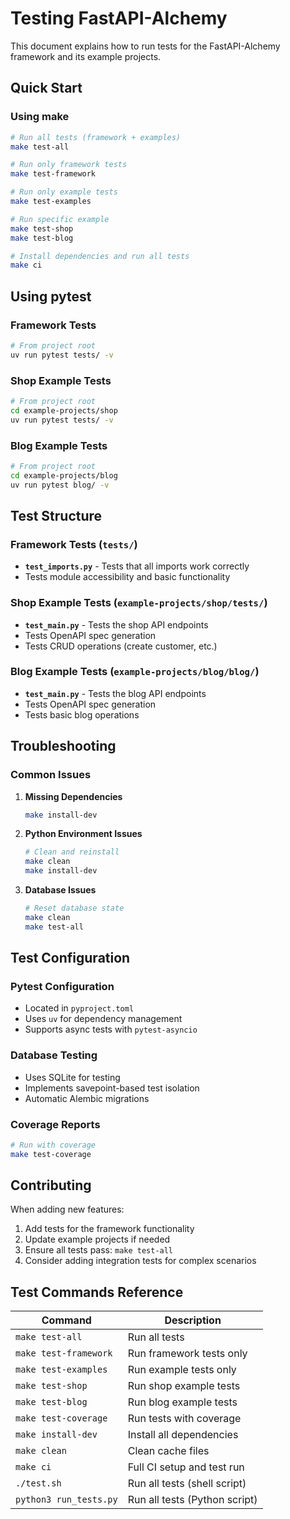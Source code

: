 # Testing FastAPI-Alchemy

This document explains how to run tests for the FastAPI-Alchemy framework and its example projects.

## Quick Start

### Using make
```bash
# Run all tests (framework + examples)
make test-all

# Run only framework tests
make test-framework

# Run only example tests
make test-examples

# Run specific example
make test-shop
make test-blog

# Install dependencies and run all tests
make ci
```

## Using pytest

### Framework Tests
```bash
# From project root
uv run pytest tests/ -v
```

### Shop Example Tests
```bash
# From project root
cd example-projects/shop
uv run pytest tests/ -v
```

### Blog Example Tests
```bash
# From project root
cd example-projects/blog
uv run pytest blog/ -v
```

## Test Structure

### Framework Tests (`tests/`)
- **`test_imports.py`** - Tests that all imports work correctly
- Tests module accessibility and basic functionality

### Shop Example Tests (`example-projects/shop/tests/`)
- **`test_main.py`** - Tests the shop API endpoints
- Tests OpenAPI spec generation
- Tests CRUD operations (create customer, etc.)

### Blog Example Tests (`example-projects/blog/blog/`)
- **`test_main.py`** - Tests the blog API endpoints
- Tests OpenAPI spec generation
- Tests basic blog operations


## Troubleshooting

### Common Issues

1. **Missing Dependencies**
   ```bash
   make install-dev
   ```

2. **Python Environment Issues**
   ```bash
   # Clean and reinstall
   make clean
   make install-dev
   ```

3. **Database Issues**
   ```bash
   # Reset database state
   make clean
   make test-all
   ```

## Test Configuration

### Pytest Configuration
- Located in `pyproject.toml`
- Uses `uv` for dependency management
- Supports async tests with `pytest-asyncio`

### Database Testing
- Uses SQLite for testing
- Implements savepoint-based test isolation
- Automatic Alembic migrations

### Coverage Reports
```bash
# Run with coverage
make test-coverage
```

## Contributing

When adding new features:

1. Add tests for the framework functionality
2. Update example projects if needed
3. Ensure all tests pass: `make test-all`
4. Consider adding integration tests for complex scenarios

## Test Commands Reference

| Command | Description |
|---------|-------------|
| `make test-all` | Run all tests |
| `make test-framework` | Run framework tests only |
| `make test-examples` | Run example tests only |
| `make test-shop` | Run shop example tests |
| `make test-blog` | Run blog example tests |
| `make test-coverage` | Run tests with coverage |
| `make install-dev` | Install all dependencies |
| `make clean` | Clean cache files |
| `make ci` | Full CI setup and test run |
| `./test.sh` | Run all tests (shell script) |
| `python3 run_tests.py` | Run all tests (Python script) | 
